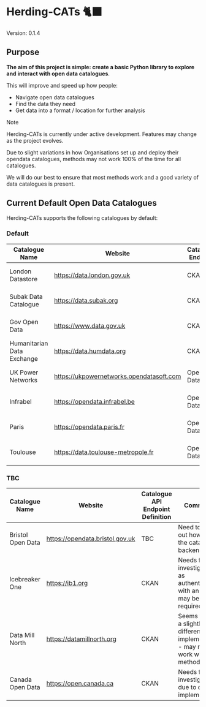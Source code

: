 # Herding-CATs 🐈‍⬛

Version: 0.1.4

## Purpose

**The aim of this project is simple: create a basic Python library to explore and interact with open data catalogues**.

This will improve and speed up how people:
  - Navigate open data catalogues
  - Find the data they need
  - Get data into a format / location for further analysis

> [!NOTE]
> Herding-CATs is currently under active development. Features may change as the project evolves.
>
> Due to slight variations in how Organisations set up and deploy their opendata catalogues, methods may not work 100% of the time for all catalogues.
>
> We will do our best to ensure that most methods work and a good variety of data catalogues is present.

## Current Default Open Data Catalogues

Herding-CATs supports the following catalogues by default:

### Default

| Catalogue Name | Website | Catalogue Endpoint | Comments |
|----------------|---------|-------------------|----------|
| London Datastore | https://data.london.gov.uk | CKAN | Works with all methods |
| Subak Data Catalogue | https://data.subak.org | CKAN | Works with all methods |
| Gov Open Data | https://www.data.gov.uk | CKAN | Works with all methods |
| Humanitarian Data Exchange | https://data.humdata.org | CKAN | Works with most methods |
| UK Power Networks | https://ukpowernetworks.opendatasoft.com | Open Datasoft | Works with all methods |
| Infrabel | https://opendata.infrabel.be | Open Datasoft | Works with all methods |
| Paris | https://opendata.paris.fr | Open Datasoft | Works with all methods |
| Toulouse | https://data.toulouse-metropole.fr | Open Datasoft | Works with all methods |

### TBC

| Catalogue Name | Website | Catalogue API Endpoint Definition | Comments |
|----------------|---------|-----------------------------------|----------|
| Bristol Open Data | https://opendata.bristol.gov.uk | TBC | Need to figure out how to call the catalogue backend |
| Icebreaker One | https://ib1.org | CKAN | Needs further investigation as authentication with an API key may be required |
| Data Mill North | https://datamillnorth.org | CKAN | Seems to have a slightly different implementation - may not work with all methods |
| Canada Open Data | https://open.canada.ca | CKAN | Needs further investigation due to different implementation |
